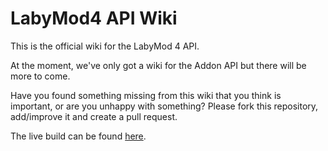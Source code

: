 # LabyMod4 API Wiki

This is the official wiki for the LabyMod 4 API.

At the moment, we've only got a wiki for the Addon API but there will be more to come.

Have you found something missing from this wiki that you think is important, or are you unhappy with something? 
Please fork this repository, add/improve it and create a pull request.

The live build can be found <a href="https://wiki.labymod.net">here</a>.
